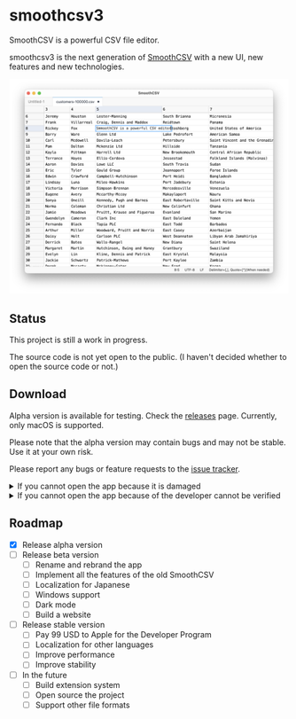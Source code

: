 # smoothcsv3

SmoothCSV is a powerful CSV file editor.

smoothcsv3 is the next generation of [SmoothCSV](https://github.com/kohii/smoothcsv) with a new UI, new features and new technologies.

![SmoothCSV3](./screenshots/top.png)

## Status

This project is still a work in progress.

The source code is not yet open to the public.
(I haven't decided whether to open the source code or not.)

## Download

Alpha version is available for testing.
Check the [releases](https://github.com/kohii/smoothcsv3/releases) page.
Currently, only macOS is supported.

Please note that the alpha version may contain bugs and may not be stable. Use it at your own risk.

Please report any bugs or feature requests to the [issue tracker](https://github.com/kohii/smoothcsv3/issues).

<details>
<summary>If you cannot open the app because it is damaged</summary>

<p align="center">
  <img src="./screenshots/damaged.png" width="320px" />
</p>

1. Open the Terminal app.
2. Run the following command.

```bash
xattr -r -d com.apple.quarantine "/Applications/SmoothCSV 3.app"
```
</details>

<details>
<summary>If you cannot open the app because of the developer cannot be verified</summary>

1. Open `System Settings` app and go to `Security & Privacy`.
2. Click `Open Anyway` button.

If you cannot find the `Open Anyway` button, follow the steps below.

1. Open the Terminal app.
2. Run the following command.

```bash
xattr -r -d com.apple.quarantine "/Applications/SmoothCSV 3.app"
```

</details>


## Roadmap

- [x] Release alpha version
- [ ] Release beta version
  - [ ] Rename and rebrand the app
  - [ ] Implement all the features of the old SmoothCSV
  - [ ] Localization for Japanese
  - [ ] Windows support
  - [ ] Dark mode
  - [ ] Build a website
- [ ] Release stable version
  - [ ] Pay 99 USD to Apple for the Developer Program
  - [ ] Localization for other languages
  - [ ] Improve performance
  - [ ] Improve stability
- [ ] In the future
  - [ ] Build extension system
  - [ ] Open source the project
  - [ ] Support other file formats
